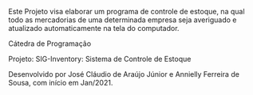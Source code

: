Este Projeto visa elaborar um programa de controle de estoque, na qual todo as mercadorias de uma determinada empresa seja averiguado e atualizado automaticamente na tela do computador.

Cátedra de Programação

Projeto: SIG-Inventory: Sistema de Controle de Estoque

Desenvolvido por José Cláudio de Araújo Júnior e Annielly Ferreira de Sousa, com início em Jan/2021.
